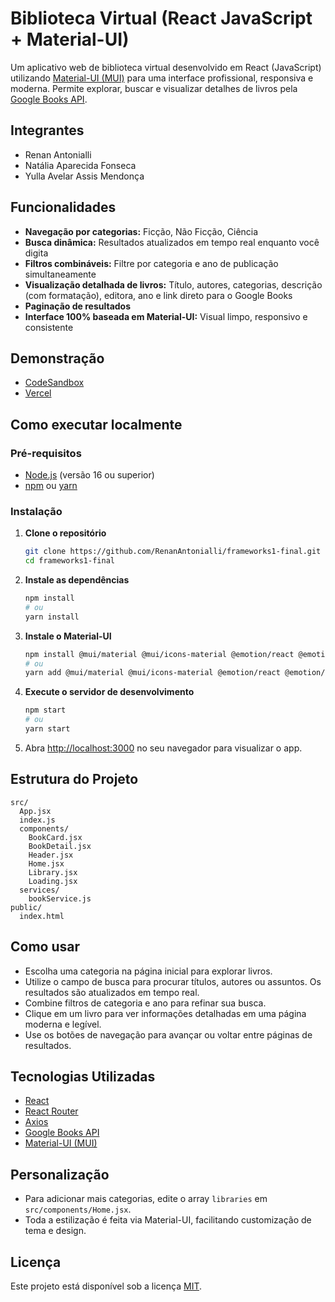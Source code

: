 # Biblioteca Virtual (React JavaScript + Material-UI)

Um aplicativo web de biblioteca virtual desenvolvido em React (JavaScript) utilizando [Material-UI (MUI)](https://mui.com/) para uma interface profissional, responsiva e moderna. Permite explorar, buscar e visualizar detalhes de livros pela [Google Books API](https://developers.google.com/books/).

## Integrantes

- Renan Antonialli
- Natália Aparecida Fonseca
- Yulla Avelar Assis Mendonça

## Funcionalidades

- **Navegação por categorias:** Ficção, Não Ficção, Ciência
- **Busca dinâmica:** Resultados atualizados em tempo real enquanto você digita
- **Filtros combináveis:** Filtre por categoria e ano de publicação simultaneamente
- **Visualização detalhada de livros:** Título, autores, categorias, descrição (com formatação), editora, ano e link direto para o Google Books
- **Paginação de resultados**
- **Interface 100% baseada em Material-UI:** Visual limpo, responsivo e consistente

## Demonstração

- [CodeSandbox](https://codesandbox.io/p/sandbox/y9my8c)
- [Vercel](https://frameworks1-final.vercel.app/)

## Como executar localmente

### Pré-requisitos

- [Node.js](https://nodejs.org/) (versão 16 ou superior)
- [npm](https://www.npmjs.com/) ou [yarn](https://yarnpkg.com/)

### Instalação

1. **Clone o repositório**
   ```bash
   git clone https://github.com/RenanAntonialli/frameworks1-final.git
   cd frameworks1-final
   ```

2. **Instale as dependências**
   ```bash
   npm install
   # ou
   yarn install
   ```

3. **Instale o Material-UI**
   ```bash
   npm install @mui/material @mui/icons-material @emotion/react @emotion/styled
   # ou
   yarn add @mui/material @mui/icons-material @emotion/react @emotion/styled
   ```

4. **Execute o servidor de desenvolvimento**
   ```bash
   npm start
   # ou
   yarn start
   ```

5. Abra [http://localhost:3000](http://localhost:3000) no seu navegador para visualizar o app.

## Estrutura do Projeto

```
src/
  App.jsx
  index.js
  components/
    BookCard.jsx
    BookDetail.jsx
    Header.jsx
    Home.jsx
    Library.jsx
    Loading.jsx
  services/
    bookService.js
public/
  index.html
```

## Como usar

- Escolha uma categoria na página inicial para explorar livros.
- Utilize o campo de busca para procurar títulos, autores ou assuntos. Os resultados são atualizados em tempo real.
- Combine filtros de categoria e ano para refinar sua busca.
- Clique em um livro para ver informações detalhadas em uma página moderna e legível.
- Use os botões de navegação para avançar ou voltar entre páginas de resultados.

## Tecnologias Utilizadas

- [React](https://reactjs.org/)
- [React Router](https://reactrouter.com/)
- [Axios](https://axios-http.com/)
- [Google Books API](https://developers.google.com/books/)
- [Material-UI (MUI)](https://mui.com/)

## Personalização

- Para adicionar mais categorias, edite o array `libraries` em `src/components/Home.jsx`.
- Toda a estilização é feita via Material-UI, facilitando customização de tema e design.

## Licença

Este projeto está disponível sob a licença [MIT](LICENSE).
